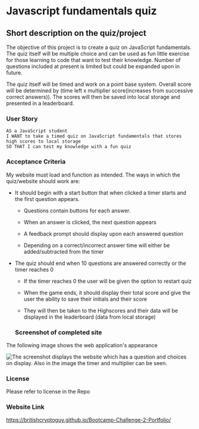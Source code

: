 # Javascript fundamentals quiz

## Short description on the quiz/project

The objective of this project is to create a quiz on JavaScript fundamentals. The quiz itself will be multiple choice and can be used as fun little exercise for those learning to code that want to test their knowledge. Number of questions included at present is limited but could be expanded upon in future.

The quiz itself will be timed and work on a point base system. Overall score will be determined by (time left x multiplier score(increases from successive correct answers)). The scores will then be saved into local storage and presented in a leaderboard.

### User Story

```
AS a JavaScript student
I WANT to take a timed quiz on JavaScript fundamentals that stores high scores to local storage
SO THAT I can test my knowledge with a fun quiz
```

### Acceptance Criteria

My website must load and function as intended. The ways in which the quiz/website should work are:

- It should begin with a start button that when clicked a timer starts and the first question appears.

  - Questions contain buttons for each answer.

  - When an answer is clicked, the next question appears

  - A feedback prompt should display upon each answered question

  - Depending on a correct/incorrect answer time will either be added/subtracted from the timer

- The quiz should end when 10 questions are answered correctly or the timer reaches 0

  - If the timer reaches 0 the user will be given the option to restart quiz

  - When the game ends, it should display their total score and give the user the ability to save their initials and their score

  - They will then be taken to the Highscores and their data will be displayed in the leaderboard (data from local storage)

  ### Screenshot of completed site

The following image shows the web application's appearance

![The screenshot displays the website which has a question and choices on display. Also in the image the timer and multiplier can be seen.](images/Portfolio-page.png)

### License

Please refer to license in the Repo

### Website Link

https://britishcryptoguy.github.io/Bootcamp-Challenge-2-Portfolio/
